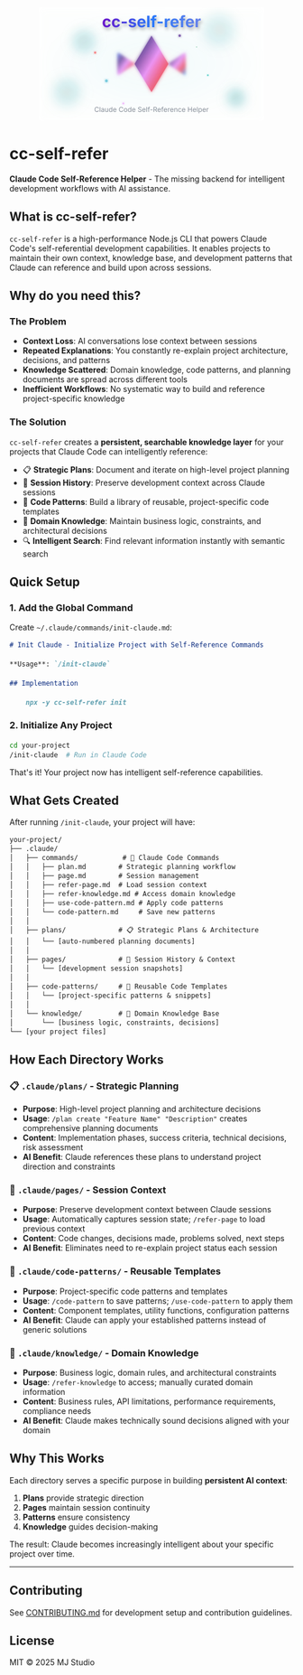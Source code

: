 <div align="center">
  <img src="assets/logo.svg" alt="cc-self-refer" width="400" />
</div>

# cc-self-refer

**Claude Code Self-Reference Helper** - The missing backend for intelligent development workflows with AI assistance.

## What is cc-self-refer?

`cc-self-refer` is a high-performance Node.js CLI that powers Claude Code's self-referential development capabilities. It enables projects to maintain their own context, knowledge base, and development patterns that Claude can reference and build upon across sessions.

## Why do you need this?

### The Problem
- **Context Loss**: AI conversations lose context between sessions
- **Repeated Explanations**: You constantly re-explain project architecture, decisions, and patterns
- **Knowledge Scattered**: Domain knowledge, code patterns, and planning documents are spread across different tools
- **Inefficient Workflows**: No systematic way to build and reference project-specific knowledge

### The Solution
`cc-self-refer` creates a **persistent, searchable knowledge layer** for your projects that Claude Code can intelligently reference:

- 📋 **Strategic Plans**: Document and iterate on high-level project planning
- 📄 **Session History**: Preserve development context across Claude sessions
- 🧩 **Code Patterns**: Build a library of reusable, project-specific code templates
- 🧠 **Domain Knowledge**: Maintain business logic, constraints, and architectural decisions
- 🔍 **Intelligent Search**: Find relevant information instantly with semantic search

## Quick Setup

### 1. Add the Global Command

Create `~/.claude/commands/init-claude.md`:

```markdown
# Init Claude - Initialize Project with Self-Reference Commands

**Usage**: `/init-claude`

## Implementation

    npx -y cc-self-refer init
```

### 2. Initialize Any Project

```bash
cd your-project
/init-claude  # Run in Claude Code
```

That's it! Your project now has intelligent self-reference capabilities.

## What Gets Created

After running `/init-claude`, your project will have:

```
your-project/
├── .claude/
│   ├── commands/           # 🎯 Claude Code Commands
│   │   ├── plan.md        # Strategic planning workflow
│   │   ├── page.md        # Session management
│   │   ├── refer-page.md  # Load session context
│   │   ├── refer-knowledge.md # Access domain knowledge  
│   │   ├── use-code-pattern.md # Apply code patterns
│   │   └── code-pattern.md     # Save new patterns
│   │
│   ├── plans/             # 📋 Strategic Plans & Architecture
│   │   └── [auto-numbered planning documents]
│   │
│   ├── pages/             # 📄 Session History & Context
│   │   └── [development session snapshots]
│   │
│   ├── code-patterns/     # 🧩 Reusable Code Templates
│   │   └── [project-specific patterns & snippets]
│   │
│   └── knowledge/         # 🧠 Domain Knowledge Base
│       └── [business logic, constraints, decisions]
└── [your project files]
```

## How Each Directory Works

### 📋 `.claude/plans/` - Strategic Planning
- **Purpose**: High-level project planning and architecture decisions
- **Usage**: `/plan create "Feature Name" "Description"` creates comprehensive planning documents
- **Content**: Implementation phases, success criteria, technical decisions, risk assessment
- **AI Benefit**: Claude references these plans to understand project direction and constraints

### 📄 `.claude/pages/` - Session Context
- **Purpose**: Preserve development context between Claude sessions
- **Usage**: Automatically captures session state; `/refer-page` to load previous context
- **Content**: Code changes, decisions made, problems solved, next steps
- **AI Benefit**: Eliminates need to re-explain project status each session

### 🧩 `.claude/code-patterns/` - Reusable Templates
- **Purpose**: Project-specific code patterns and templates
- **Usage**: `/code-pattern` to save patterns; `/use-code-pattern` to apply them
- **Content**: Component templates, utility functions, configuration patterns
- **AI Benefit**: Claude can apply your established patterns instead of generic solutions

### 🧠 `.claude/knowledge/` - Domain Knowledge
- **Purpose**: Business logic, domain rules, and architectural constraints
- **Usage**: `/refer-knowledge` to access; manually curated domain information
- **Content**: Business rules, API limitations, performance requirements, compliance needs
- **AI Benefit**: Claude makes technically sound decisions aligned with your domain

## Why This Works

Each directory serves a specific purpose in building **persistent AI context**:
1. **Plans** provide strategic direction
2. **Pages** maintain session continuity  
3. **Patterns** ensure consistency
4. **Knowledge** guides decision-making

The result: Claude becomes increasingly intelligent about your specific project over time.

---

## Contributing

See [CONTRIBUTING.md](CONTRIBUTING.md) for development setup and contribution guidelines.

## License

MIT © 2025 MJ Studio
